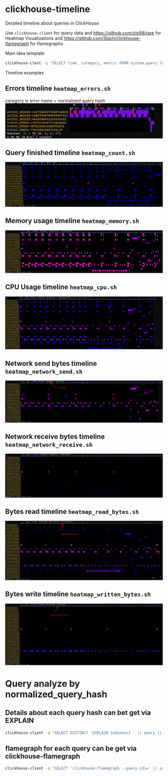 # clickhouse-timeline
Detailed timeline about queries in ClickHouse

Use `clickhouse-client` for query data
and https://github.com/zix99/rare for Heatmap Visualizations
and https://github.com/Slach/clickhouse-flamegraph for flamegraphs

Main idea template

```bash
clickhouse-clent -q "SELECT time, category, metric FROM system.query_log WHERE event_date=today() GROUP BY ALL" | rare heat -m "([^\t]+)\t([^\t]+)\t([^\t]+)" -e '{timeformat {time {1}} "15:04" }' -e "{2}" -e "{3}" --rows 50 --scale log2
```

Timeline examples

## Errors timeline `heatmap_errors.sh`

caregory is error name + normalized query hash
![Heatmap errors timeline](./screenshots/heatmap_errors.jpg)

## Query finished timeline `heatmap_count.sh`

![Heatmap query finish timeline](./screenshots/heatmap_count.jpg)

## Memory usage timeline `heatmap_memory.sh`

![Heatmap query memory usage](./screenshots/heatmap_memory.jpg)

## CPU Usage timeline `heatmap_cpu.sh`

![Heatmap query cpu usage](./screenshots/heatmap_cpu.jpg)

## Network send bytes timeline `heatmap_network_send.sh`

![Heatmap send bytes](./screenshots/heatmap_network_send_bytes.jpg)

## Network receive bytes timeline `heatmap_network_receive.sh`

![Heatmap send bytes](./screenshots/heatmap_network_receive_bytes.jpg)

## Bytes read timeline `heatmap_read_bytes.sh`

![Heatmap send bytes](./screenshots/heatmap_read_bytes.jpg)

## Bytes write timeline `heatmap_written_bytes.sh`

![Heatmap send bytes](./screenshots/heatmap_written_bytes.jpg)

# Query analyze by normalized_query_hash

## Details about each query hash can bet get via EXPLAIN

```bash
clickhouse-client -q "SELECT DISTINCT 'EXPLAIN indexes=1 ' || query || ';' FROM system.query_log WHERE normalized_query_hash=? AND event_date=? AND event_time BETWEEN ? AND ? AND query_kind='Select' ORDER BY query_duration_ms DESC LIMIT 10 FORMAT TSVRaw" | clickhouse-client -mn --echo --output-format=PrettyCompactMonoBlock
```


## flamegraph for each query can be get via clickhouse-flamegraph

```bash
clickhouse-client -q "SELECT 'clickhouse-flamegraph --query-ids=' || arrayStringConcat(groupArray(10)(query_id),',') || '\n' FROM (SELECT query_id FROM system.query_log WHERE normalized_query_hash=? AND event_date=? AND event_time BETWEEN ? AND ? ORDER BY query_duration_ms DESC LIMIT 10) FORMAT TSVRaw" | bash
```
